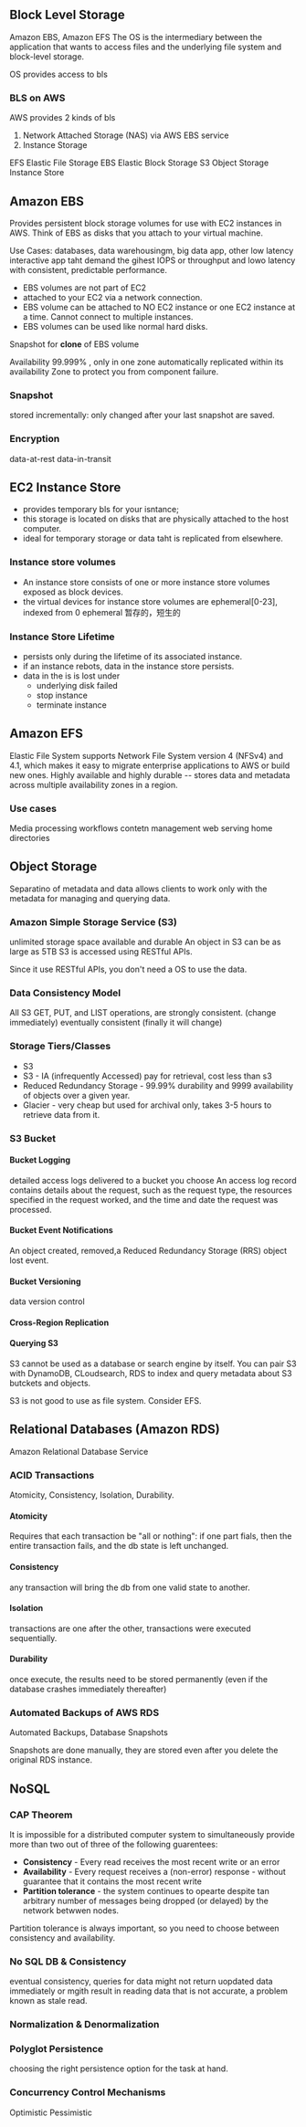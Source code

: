 ## Block Level Storage
Amazon EBS, Amazon EFS
The OS is the intermediary between the application that wants to access files and the underlying file system and block-level storage.

OS provides access to bls

### BLS on AWS
AWS provides 2 kinds of bls
1. Network Attached Storage (NAS) via AWS EBS service
2. Instance Storage

EFS Elastic File Storage
EBS Elastic Block Storage
S3 Object Storage
Instance Store

## Amazon EBS
Provides persistent block storage volumes for use with EC2 instances in AWS.
Think of EBS as disks that you attach to your virtual machine.

Use Cases: databases, data warehousingm, big data app, other low latency interactive app taht demand the gihest IOPS or throughput and lowo latency with consistent, predictable performance.

* EBS volumes are not part of EC2
* attached to your EC2 via a network connection.
* EBS volume can be attached to NO EC2 instance or one EC2 instance at a time. Cannot connect to multiple instances.
* EBS volumes can be used like normal hard disks.

Snapshot for **clone** of EBS volume

Availability 99.999% , only in one zone
automatically replicated within its availability Zone to protect you from component failure.

### Snapshot
stored incrementally: only changed after your last snapshot are saved.

### Encryption
data-at-rest
data-in-transit

## EC2 Instance Store
* provides temporary bls for your isntance;
* this storage is located on disks that are physically attached to the host computer.
* ideal for temporary storage or data taht is replicated from elsewhere.

### Instance store volumes
* An instance store consists of one or more instance store volumes exposed as block devices.
* the virtual devices for instance store volumes are ephemeral[0-23], indexed from 0
ephemeral 暂存的，短生的

### Instance Store Lifetime
* persists only during the lifetime of its associated instance.
* if an instance rebots, data in the instance store persists.
* data in the is is lost under
  * underlying disk failed
  * stop instance
  * terminate instance

## Amazon EFS
 
Elastic File System supports Network File System version 4 (NFSv4) and 4.1, which makes it easy to migrate enterprise applications to AWS or build new ones.
Highly available and highly durable -- stores data and metadata across multiple availability zones in a region.

### Use cases
Media processing workflows
contetn management
web serving
home directories

## Object Storage
Separatino of metadata and data allows clients to work only with the metadata for managing and querying data.

### Amazon Simple Storage Service (S3)
unlimited storage space
available and durable
An object in S3 can be as large as 5TB
S3 is accessed using RESTful APIs.

Since it use RESTful APIs, you don't need a OS to use the data.

### Data Consistency Model
All S3 GET, PUT, and LIST operations, are strongly consistent. (change immediately)
eventually consistent (finally it will change)

### Storage Tiers/Classes
* S3
* S3 - IA (infrequently Accessed) pay for retrieval, cost less than s3
* Reduced Redundancy Storage - 99.99% durability and 9999 availability of objects over a given year.
* Glacier - very cheap but used for archival only, takes 3-5 hours to retrieve data from it.

### S3 Bucket

#### Bucket Logging
detailed access logs delivered to a bucket you choose
An access log record contains details about the request, such as the request type, the resources specified in the request worked, and the time and date the request was processed.

#### Bucket Event Notifications
An object created, removed,a Reduced Redundancy Storage (RRS) object lost event.

#### Bucket Versioning
data version control

#### Cross-Region Replication

#### Querying S3
S3 cannot be used as a database or search engine by itself. You can pair S3 with DynamoDB, CLoudsearch, RDS to index and query metadata about S3 butckets and objects.

S3 is not good to use as file system. Consider EFS.

## Relational Databases (Amazon RDS)
Amazon Relational Database Service

### ACID Transactions
Atomicity, Consistency, Isolation, Durability.

#### Atomicity
Requires that each transaction be "all or nothing": if one part fials, then the entire transaction fails, and the db state is left unchanged.

#### Consistency
any transaction will bring the db from one valid state to another.

#### Isolation
transactions are one after the other, transactions were executed sequentially.

#### Durability
once execute, the results need to be stored permanently (even if the database crashes immediately thereafter)

### Automated Backups of AWS RDS
Automated Backups, Database Snapshots

Snapshots are done manually, they are stored even after you delete the original RDS instance.

## NoSQL

### CAP Theorem
It is impossible for a distributed computer system to simultaneously provide more than two out of three of the following guarentees:
* **Consistency** - Every read receives the most recent write or an error
* **Availability** - Every request receives a (non-error) response - without guarantee that it contains the most recent write
* **Partition tolerance** - the system continues to opearte despite tan arbitrary number of messages being dropped (or delayed) by the network betwwen nodes.

Partition tolerance is always important, so you need to choose between consistency and availability.

 ### No SQL DB & Consistency
 eventual consistency, queries for data might not return uopdated data immediately or mgith result in reading data that is not accurate, a problem known as stale read.

 ### Normalization & Denormalization


 ### Polyglot Persistence
choosing the right persistence option for the task at hand.

 ### Concurrency Control Mechanisms
Optimistic
Pessimistic


